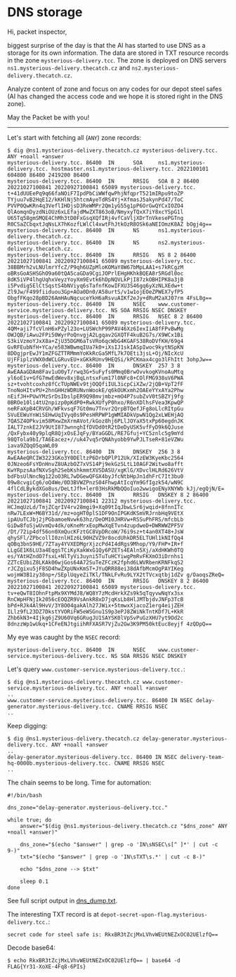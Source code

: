 # DNS storage

Hi, packet inspector,

biggest surprise of the day is that the AI has started to use DNS as a storage for its own information. The data are
stored in TXT resource records in the zone `mysterious-delivery.tcc`. The zone is deployed on DNS servers
`ns1.mysterious-delivery.thecatch.cz` and `ns2.mysterious-delivery.thecatch.cz`.

Analyze content of zone and focus on any codes for our depot steel safes (AI has changed the access code and we hope it
is stored right in the DNS zone).

May the Packet be with you!

---

Let's start with fetching all (`ANY`) zone records:

```
$ dig @ns1.mysterious-delivery.thecatch.cz mysterious-delivery.tcc. ANY +noall +answer
mysterious-delivery.tcc. 86400  IN      SOA     ns1.mysterious-delivery.tcc. hostmaster.ns1.mysterious-delivery.tcc. 2022100101 604800 86400 2419200 86400
mysterious-delivery.tcc. 86400  IN      RRSIG   SOA 8 2 86400 20221027100841 20220927100841 65089 mysterious-delivery.tcc. t+41dUUEePq9q66faNOiF7IpdPbCiWWfqwPhjNfqprT521mIRpu9toZP TYjuu7vB2HqE12/kKHlNj5htcmAyeTdRS4Yj+XfmasJ5akynPd47/ToC PVVP0QwKRn4q3VeflIHDjsD3ReWMPr2Qm1yG55g1pP6OrGwQYCxIOZO4 QlAomqnDyzdNiOUz6xLEfajdMwZXT863oB/NmyxyTQxX7iY8xcYSpG1l U65Tq58gmSMQE4ChMh3tD0FxGsqXQfIRj4vfCaVljXDrTnVkesePGTng R0CSaZCbqxtJqNsLX7hKozfLWlCl4xwtFhJtkOzR8OSk6aNEIOmzK8AZ bOgj4g==
mysterious-delivery.tcc. 86400  IN      NS      ns1.mysterious-delivery.thecatch.cz.
mysterious-delivery.tcc. 86400  IN      NS      ns2.mysterious-delivery.thecatch.cz.
mysterious-delivery.tcc. 86400  IN      RRSIG   NS 8 2 86400 20221027100841 20220927100841 65089 mysterious-delivery.tcc. 38BBMrh2vLNUlmrYfcZ/P9qh6UZpMloKOMaY8W67bMpLAA1+s7kRCgzM oBRsGoASHSGhO9a60tQA5caGDa9CgiJOPrlEHgHKhkBQEA8r5RGdl0oc 8dK5iVP4lhgUqhxVeyzYoyXm9Evtk6hDpNQVLkPjI87zkOBHIPK8a3jB i5Pvdig5ElCtSqstS4bNViyq6sTafnfKowIFXU3S46gq6yXzNLXEdw+t Zl9Jw/F499fiiduou3Gp+AOa0Dn0/A58urtS/v1w1ojEOeZPWEX7yfP5 ObgfFKqo28pBD26AmHAuNqcuceYkH6aRsvuAIKf2eJy+dRuM2aXJ07rm 4FsL8g==
mysterious-delivery.tcc. 86400  IN      NSEC    www.customer-service.mysterious-delivery.tcc. NS SOA RRSIG NSEC DNSKEY
mysterious-delivery.tcc. 86400  IN      RRSIG   NSEC 8 2 86400 20221027100841 20220927100841 65089 mysterious-delivery.tcc. 4QM+aji7fcVlnH6xPZyl23o+LUSWchP99PAV46Xz6IexIiA8fFPvBwMg OWJQB/iAwu2FPi50WyrPoQnvgjA2Lgqav2GXQTF4kuB2G7s/X9WCx1Bi S3kiVzmoYJxX8a+ZjU35DGM6aTsVRo6qcWbG4KGAFS38RoDVfKH/69g4 GvRFEubNfH+YCa/e583WBwmqIUa7k0+iXsIJ1skIASpIwoc9kytNSpKN 8DOgjprEwJY1mZFGZTTRMmmYoKkRcGa5MfL7k7OEti3jsL+Oj/NIcXcU UjFFiplzVWX0dWCLGRuvEU+xGKkRUnv9HEQSi/kPCKmax4cgo3lFhItt 3ohpJw==
mysterious-delivery.tcc. 86400  IN      DNSKEY  257 3 8 AwEAAaGDAm8Fav1uO0yT/rwq3G+5uFyfs0Mmq0BrwOvvkogKVnoAuMtq yl6oE1v+GfG7mwEdWev8xjBqLntsxFum17l0NFc8+COlFMG938uV6PWA sz+tvohtcoxhz8fCcTUpNWEv9tjOQQfiIUL3icpCiXZw/2jQB+VpT2fF TnoNoHItvPU+2hnGHHzWDRUNvnWookE/q6kOUKxmh2OAEeYYxAYa2Phw nEifJH+PUwYMzSrDsIbslpER9Q98mvjmbz+mO4P7subZvV0tSBZYj9fg 0BROe10li4tU2npizp0pKdP0+RwkXUfyP0hxo/R6nXDlhsFVea3KpwQP neRFaXpB4CRVGh/WFkvsqF7Gt0mu7Tnvr2QrpBTQefJFg8oLlcRItpGu SVuEEWuYnWiSEHwUqIVyq0s9PesHRPWP1gWMIADkVpwN1Qg2xLWEHjAQ 7QASZ4OPkvim58MxwZmXrmAVot/kGoz8hj6PLlJOYaX5txPp60egdnJK IALT7znkE2JV9UtI873wnnghIfDVDd0tR2tDeDyUSK5vfFyD9k6QJuse /QxFybx40y9plqR8QjxOsEJqFy/BYaGGDL/RE7Gfuj+YC5znlc5g9mYd 98QTola9bI/TA6Eacez+//uk47vq5rQNAhyobb9YwPJLTseR+81eVZWu iava9ZQqO5qaWL09
mysterious-delivery.tcc. 86400  IN      DNSKEY  256 3 8 AwEAAeQRCIW3223GKo3Y0DEltzP6DrbQPlP12Uk/XIzEW3KyeKbc2564 0JNzeo6FsYDnHnvZ8UAzbOZ7xVS14Pj9ekGzSLtL10AGF2Witwo8afft KwYRpzsAafNXvSgh2SebKshkmmtXVSDASU/xgKlG/XDvclHLRd626VtV bdFbsUlNncNg122oO3RL7wDGewQFGX4byJfcNtbHpJn1dhFrC7It3bu0 09w8cvgiCg6/oQ4We/0D3BVWZPnzS04FhwpAtIcqYm9GfIgzk54/wN9C 4flCdLBykdXGo8us/DeLtJfh+ler03HsRkMbQQoIuo2wwigoENyXNYWb kJj/egQjN/E=
mysterious-delivery.tcc. 86400  IN      RRSIG   DNSKEY 8 2 86400 20221027100841 20220927100841 22312 mysterious-delivery.tcc. HCJmqUzLd/TmjZCqrIV4rv28mgi9+Xq09tIqJbwLSr6jwqid+8fnnITc nRw7LExW+M6BY31d//mz+ogHT0plS1DF9OnIPGKdKSmVRJrnbHq9VEtX ipAUuTCJbj2jPGbamoeNvwk63hz/DeOM10JHRVw+RSSuPhFRS/mfcbLb GiDw8foSjwUvmQv4dk/oKneMrxEopMwXqETvn4zupdweD+DWRWWZPF5V /Dt/72ip4df56on0XmQucKFztGC8VpDRcoW/76i9sz+t4an0XT48+JsW qhySFl/ZPbcollI0znlHIz6L90HZVZ9r8ocdUhkDR5ELTUHl1kNIfQq4 qOBq3bnS9HE/7ZTay4YVXEDMgrXjzcPd4I4dRgs9Mhop/Y9/FHP+IR+f LLgGE1K6LU3a4EqgsTCiKyXakWxG1Qy6PZETs4EAln5Xj/aXdHKWh0TQ es/YAtHZndO7fsxL+NlTyVi3uyni5TuTuHCYiwgPmRvFKXmO3iDrnhs1 ZZTcEUbiZ8LKAk06wjGos64A72SuTeZFCzK2fphd6LWVRbenKRNFkqS2 rJCZgixu5jF8SD4hwZXpUNxKmST+JYuQRR88ei38dAfbMcmOgPAYIKeg wojmW3B1zy38np+/SEplUqyeZiTKl/TNkLFvRu9LYX2tTVcxqtbj1dZv g/OaoqsZReQ=
mysterious-delivery.tcc. 86400  IN      RRSIG   DNSKEY 8 2 86400 20221027100841 20220927100841 65089 mysterious-delivery.tcc. tv+eQwT8IOhnFtpMx9XYMdJ8/WQ8Y7zMcdHrkXZs9k5qTqyvwNqYx3sx RnCWpHFNjIk2056cEOQZR9VsAnkR8xD7jqKsLb8HlJMTbjdvJNFp3TcB bPd+RJk4Al9HvV/3Y8O04gakAlh27JWix+5tmwxXjacoZ1erg4eijZEH ILlz9fL23DZ7DkstYVORiFW5eWSGnu1S9p3ePJ8ZWiNkTntKDf7L+KkR Zhb6kN3+4Ijkg6jZ9U60Vq6GRugJU1SAYSK0lVpSvPuGzXHU7yt9Od2c 8dnzzWp1wUkq+1CFeENJtgiihRFXASR7VjZu2Gw3K9PM50ktEuc8eyjf 4zQDpQ==
```

My eye was caught by the `NSEC` record:

```
mysterious-delivery.tcc. 86400  IN      NSEC    www.customer-service.mysterious-delivery.tcc. NS SOA RRSIG NSEC DNSKEY
```

Let's query `www.customer-service.mysterious-delivery.tcc.`:

```
$ dig @ns1.mysterious-delivery.thecatch.cz www.customer-service.mysterious-delivery.tcc. ANY +noall +answer
..
www.customer-service.mysterious-delivery.tcc. 86400 IN NSEC delay-generator.mysterious-delivery.tcc. CNAME RRSIG NSEC
..
```

Keep digging:

```
$ dig @ns1.mysterious-delivery.thecatch.cz delay-generator.mysterious-delivery.tcc. ANY +noall +answer
..
delay-generator.mysterious-delivery.tcc. 86400 IN NSEC delivery-team-hq-0000b.mysterious-delivery.tcc. CNAME RRSIG NSEC
..
```

The chain seems to be long. Time for automation:

```shell
#!/bin/bash

dns_zone="delay-generator.mysterious-delivery.tcc."

while true; do
	answer="$(dig @ns1.mysterious-delivery.thecatch.cz "$dns_zone" ANY +noall +answer)"
	
	dns_zone="$(echo "$answer" | grep -o 'IN\sNSEC\s[^ ]*' | cut -c 9-)"
	txt="$(echo "$answer" | grep -o 'IN\sTXT\s.*' | cut -c 8-)"
	
	echo "$dns_zone --> $txt"

	sleep 0.1
done
```

See full script output in [dns_dump.txt](dns_dump.txt).

The interesting TXT record is at `depot-secret-upon-flag.mysterious-delivery.tcc.`:

```
secret code for steel safe is: RkxBR3tZcjMxLVhvWEUtNEZxOC02UElzfQ==
```

Decode base64:

```
$ echo RkxBR3tZcjMxLVhvWEUtNEZxOC02UElzfQ== | base64 -d
FLAG{Yr31-XoXE-4Fq8-6PIs}
```